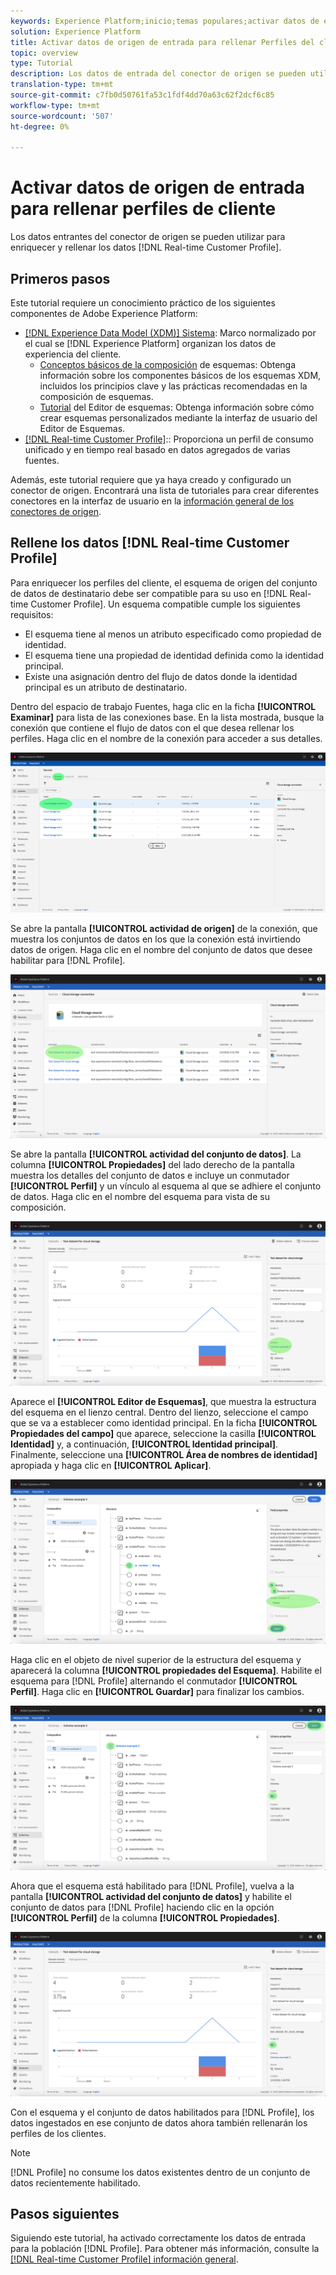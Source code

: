 ```yaml
---
keywords: Experience Platform;inicio;temas populares;activar datos de entrada;rellenar perfil;rellenar rtcp;perfil unificado rellenado
solution: Experience Platform
title: Activar datos de origen de entrada para rellenar Perfiles del cliente en la interfaz de usuario
topic: overview
type: Tutorial
description: Los datos de entrada del conector de origen se pueden utilizar para enriquecer y completar los datos de Perfil del cliente en tiempo real.
translation-type: tm+mt
source-git-commit: c7fb0d50761fa53c1fdf4dd70a63c62f2dcf6c85
workflow-type: tm+mt
source-wordcount: '507'
ht-degree: 0%

---
```



# Activar datos de origen de entrada para rellenar perfiles de cliente

Los datos entrantes del conector de origen se pueden utilizar para enriquecer y rellenar los datos [!DNL Real-time Customer Profile].

## Primeros pasos

Este tutorial requiere un conocimiento práctico de los siguientes componentes de Adobe Experience Platform:

- [[!DNL Experience Data Model (XDM)] Sistema](../../../xdm/home.md): Marco normalizado por el cual se  [!DNL Experience Platform] organizan los datos de experiencia del cliente.
   - [Conceptos básicos de la composición](../../../xdm/schema/composition.md) de esquemas: Obtenga información sobre los componentes básicos de los esquemas XDM, incluidos los principios clave y las prácticas recomendadas en la composición de esquemas.
   - [Tutorial](../../../xdm/tutorials/create-schema-ui.md) del Editor de esquemas: Obtenga información sobre cómo crear esquemas personalizados mediante la interfaz de usuario del Editor de Esquemas.
- [[!DNL Real-time Customer Profile]](../../../profile/home.md):: Proporciona un perfil de consumo unificado y en tiempo real basado en datos agregados de varias fuentes.

Además, este tutorial requiere que ya haya creado y configurado un conector de origen.  Encontrará una lista de tutoriales para crear diferentes conectores en la interfaz de usuario en la [información general de los conectores de origen](../../home.md).

## Rellene los datos [!DNL Real-time Customer Profile]

Para enriquecer los perfiles del cliente, el esquema de origen del conjunto de datos de destinatario debe ser compatible para su uso en [!DNL Real-time Customer Profile]. Un esquema compatible cumple los siguientes requisitos:

- El esquema tiene al menos un atributo especificado como propiedad de identidad.
- El esquema tiene una propiedad de identidad definida como la identidad principal.
- Existe una asignación dentro del flujo de datos donde la identidad principal es un atributo de destinatario.

Dentro del espacio de trabajo Fuentes, haga clic en la ficha **[!UICONTROL Examinar]** para lista de las conexiones base. En la lista mostrada, busque la conexión que contiene el flujo de datos con el que desea rellenar los perfiles. Haga clic en el nombre de la conexión para acceder a sus detalles.

![](../../images/tutorials/dataflow/cloud-storage/batch/browse.png)

Se abre la pantalla **[!UICONTROL actividad de origen]** de la conexión, que muestra los conjuntos de datos en los que la conexión está invirtiendo datos de origen. Haga clic en el nombre del conjunto de datos que desee habilitar para [!DNL Profile].

![](../../images/tutorials/dataflow/cloud-storage/batch/dataset-dataflow.png)

Se abre la pantalla **[!UICONTROL actividad del conjunto de datos]**. La columna **[!UICONTROL Propiedades]** del lado derecho de la pantalla muestra los detalles del conjunto de datos e incluye un conmutador **[!UICONTROL Perfil]** y un vínculo al esquema al que se adhiere el conjunto de datos. Haga clic en el nombre del esquema para vista de su composición.

![](../../images/tutorials/dataflow/cloud-storage/batch/select-dataset-schema.png)

Aparece el **[!UICONTROL Editor de Esquemas]**, que muestra la estructura del esquema en el lienzo central. Dentro del lienzo, seleccione el campo que se va a establecer como identidad principal. En la ficha **[!UICONTROL Propiedades del campo]** que aparece, seleccione la casilla **[!UICONTROL Identidad]** y, a continuación, **[!UICONTROL Identidad principal]**. Finalmente, seleccione una **[!UICONTROL Área de nombres de identidad]** apropiada y haga clic en **[!UICONTROL Aplicar]**.

![](../../images/tutorials/dataflow/cloud-storage/batch/set-schema-identity.png)

Haga clic en el objeto de nivel superior de la estructura del esquema y aparecerá la columna **[!UICONTROL propiedades del Esquema]**. Habilite el esquema para [!DNL Profile] alternando el conmutador **[!UICONTROL Perfil]**. Haga clic en **[!UICONTROL Guardar]** para finalizar los cambios.

![](../../images/tutorials/dataflow/cloud-storage/batch/enable-profile.png)

Ahora que el esquema está habilitado para [!DNL Profile], vuelva a la pantalla **[!UICONTROL actividad del conjunto de datos]** y habilite el conjunto de datos para [!DNL Profile] haciendo clic en la opción **[!UICONTROL Perfil]** de la columna **[!UICONTROL Propiedades]**.

![](../../images/tutorials/dataflow/cloud-storage/batch/enable-dataset-profile.png)

Con el esquema y el conjunto de datos habilitados para [!DNL Profile], los datos ingestados en ese conjunto de datos ahora también rellenarán los perfiles de los clientes.

>[!NOTE]
>
>[!DNL Profile] no consume los datos existentes dentro de un conjunto de datos recientemente habilitado.

## Pasos siguientes

Siguiendo este tutorial, ha activado correctamente los datos de entrada para la población [!DNL Profile]. Para obtener más información, consulte la [[!DNL Real-time Customer Profile] información general](../../../profile/home.md).
